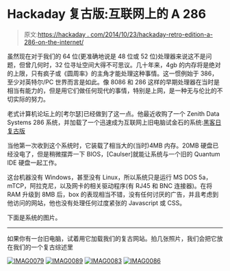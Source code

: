 # Hackaday 复古版:互联网上的 A 286

> 原文:[https://hackaday . com/2014/10/23/hackaday-retro-edition-a-286-on-the-internet/](https://hackaday.com/2014/10/23/hackaday-retro-edition-a-286-on-the-internet/)

虽然现在对于我们的 64 位(更准确地说是 48 位或 52 位)处理器来说这不是问题，但曾几何时，32 位寻址空间大得不可思议。几十年来，4gb 的内存将是绝对的上限，只有疯子或《圆周率》的主角才能处理这种事情。这一惯例始于 386，至少对英特尔/PC 世界而言是如此。像 8086 和 286 这样的早期处理器在当时是相当有能力的，但是用它们做任何现代的事情，特别是上网，是一种无与伦比的不切实际的努力。

老式计算机论坛上的[考尔瑟]已经做到了这一点。他最近收购了一个 Zenith Data Systems 286 系统，并加载了一个迅速成为互联网上旧电脑试金石的系统:[黑客日复古版](http://retro.hackaday.com/)

当他第一次收到这个系统时，它装载了相当大的(当时)4MB 内存。20MB 硬盘已经没电了，但是稍微摆弄一下 BIOS，[Caulser]就能让系统与一个旧的 Quantum IDE 硬盘一起工作。

这台机器没有 Windows，甚至没有 Linux，所以系统只是运行 MS DOS 5a，mTCP，阿拉克尼，以及网卡的相关驱动程序(有 RJ45 和 BNC 连接器)。在将 RAM 升级到 8MB 后，box 的表现相当不错，没有任何讨厌的广告，并且考虑到他访问的网站，他也没有处理任何过度紧张的 Javascript 或 CSS。

下面是系统的图片。

* * *

如果你有一台旧电脑，试着用它加载我们的复古网站。拍几张照片，我们会把它放在我们的一个复古综述里

 [![IMAG0079](../Images/1bb78008ef9eb1024d3755e964911883.png "IMAG0079")](https://hackaday.com/2014/10/23/hackaday-retro-edition-a-286-on-the-internet/imag0079/)  [![IMAG0089](../Images/06a5259db9d54def3ab611caa325dee6.png "IMAG0089")](https://hackaday.com/2014/10/23/hackaday-retro-edition-a-286-on-the-internet/imag0089/)  [![IMAG0083](../Images/49d2a4f8392e92109d1a2d7c76e14d04.png "IMAG0083")](https://hackaday.com/2014/10/23/hackaday-retro-edition-a-286-on-the-internet/imag0083/)  [![IMAG0086](../Images/a39ac76dec3fa9d78fe323419750e2a8.png "IMAG0086")](https://hackaday.com/2014/10/23/hackaday-retro-edition-a-286-on-the-internet/imag0086/)